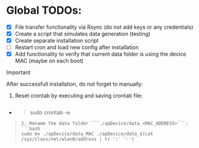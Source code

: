 # Global TODOs:
- [x] File transfer functionality via Rsync (do not add keys or any credentials)
- [x] Create a script that simulates data generation (testing)
- [x] Create separate installation script
- [ ] Restart cron and load new config after installation
- [x] Add functionality to verify that current data folder is using the device MAC (maybe on each boot)

> [!IMPORTANT]
> After successfull installation, do not forget to manually:
> 1. Reset crontab by executing and saving crontab file:
> ```bash
- > sudo crontab -e
> ```
> 2. Rename the data folder ```./apDevice/data_<MAC_ADDRESS>```:
> ```bash
> sudo mv ./apDevice/data_MAC ./apDevice/data_$(cat /sys/class/net/wlan0/address | tr ':' '-')
> ```
